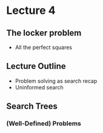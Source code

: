# Lecture 4

## The locker problem

* All the perfect squares

## Lecture Outline

* Problem solving as search recap
* Uninformed search

## Search Trees

### (Well-Defined) Problems
